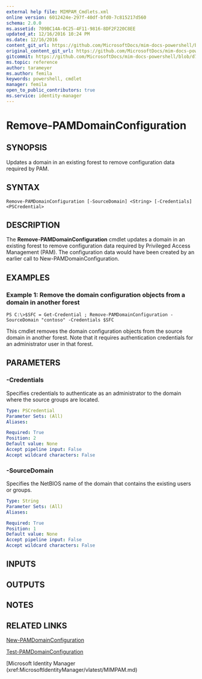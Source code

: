 ```yaml
---
external help file: MIMPAM_Cmdlets.xml
online version: 6012424e-297f-40df-bfd0-7c815217d560
schema: 2.0.0
ms.assetid: 709BC14A-0C25-4F11-9816-8DF2F220C8EE
updated_at: 12/16/2016 10:24 PM
ms.date: 12/16/2016
content_git_url: https://github.com/MicrosoftDocs/mim-docs-powershell/blob/master/mim-cmdlets/MicrosoftIdentityManager/vlatest/Remove-PAMDomainConfiguration.md
original_content_git_url: https://github.com/MicrosoftDocs/mim-docs-powershell/blob/master/mim-cmdlets/MicrosoftIdentityManager/vlatest/Remove-PAMDomainConfiguration.md
gitcommit: https://github.com/MicrosoftDocs/mim-docs-powershell/blob/d76fe71a336b890697ca5b79f29d35c57acf4cc6/mim-cmdlets/MicrosoftIdentityManager/vlatest/Remove-PAMDomainConfiguration.md
ms.topic: reference
author: tarameyer
ms.author: femila
keywords: powershell, cmdlet
manager: femila
open_to_public_contributors: true
ms.service: identity-manager
---
```


# Remove-PAMDomainConfiguration

## SYNOPSIS
Updates a domain in an existing forest to remove configuration data required by PAM.

## SYNTAX

```
Remove-PAMDomainConfiguration [-SourceDomain] <String> [-Credentials] <PSCredential>
```

## DESCRIPTION
The **Remove-PAMDomainConfiguration** cmdlet updates a domain in an existing forest to remove configuration data required by Privileged Access Management (PAM).
The configuration data would have been created by an earlier call to New-PAMDomainConfiguration.

## EXAMPLES

### Example 1: Remove the domain configuration objects from a domain in another forest
```
PS C:\>$SFC = Get-Credential ; Remove-PAMDomainConfiguration -SourceDomain "contoso" -Credentials $SFC
```

This cmdlet removes the domain configuration objects from the source domain in another forest. 
Note that it requires authentication credentials for an administrator user in that forest.

## PARAMETERS

### -Credentials
Specifies credentials to authenticate as an administrator to the domain where the source groups are located.

```yaml
Type: PSCredential
Parameter Sets: (All)
Aliases: 

Required: True
Position: 2
Default value: None
Accept pipeline input: False
Accept wildcard characters: False
```

### -SourceDomain
Specifies the NetBIOS name of the domain that contains the existing users or groups.

```yaml
Type: String
Parameter Sets: (All)
Aliases: 

Required: True
Position: 1
Default value: None
Accept pipeline input: False
Accept wildcard characters: False
```

## INPUTS

## OUTPUTS

## NOTES

## RELATED LINKS

[New-PAMDomainConfiguration](xref:MicrosoftIdentityManager/vlatest/New-PAMDomainConfiguration.md)

[Test-PAMDomainConfiguration](xref:MicrosoftIdentityManager/vlatest/Test-PAMDomainConfiguration.md)

[Microsoft Identity Manager (xref:MicrosoftIdentityManager/vlatest/MIMPAM.md)

